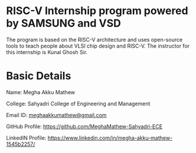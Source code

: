 # RISC-V Internship program powered by SAMSUNG and VSD
The program is based on the RISC-V architecture and uses open-source tools to teach people about VLSI chip design and RISC-V. The instructor for this internship is Kunal Ghosh Sir.
# Basic Details
Name: Megha Akku Mathew

College: Sahyadri College of Engineering and Management

Email ID: meghaakkumathew@gmail.com

GitHub Profile: https://github.com/MeghaMathew-Sahyadri-ECE

LinkedIN Profile: https://www.linkedin.com/in/megha-akku-mathew-1545b2257/

